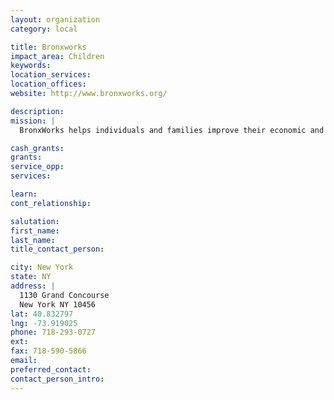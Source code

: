 ```yaml
---
layout: organization
category: local

title: Bronxworks
impact_area: Children
keywords: 
location_services: 
location_offices: 
website: http://www.bronxworks.org/

description: 
mission: |
  BronxWorks helps individuals and families improve their economic and social well-being. From toddlers to seniors, we feed, shelter, teach, and support our neighbors to build a stronger community.

cash_grants: 
grants: 
service_opp: 
services: 

learn: 
cont_relationship: 

salutation: 
first_name: 
last_name: 
title_contact_person: 

city: New York
state: NY
address: |
  1130 Grand Concourse  
  New York NY 10456
lat: 40.832797
lng: -73.919025
phone: 718-293-0727
ext: 
fax: 718-590-5866
email: 
preferred_contact: 
contact_person_intro: 
---
```

